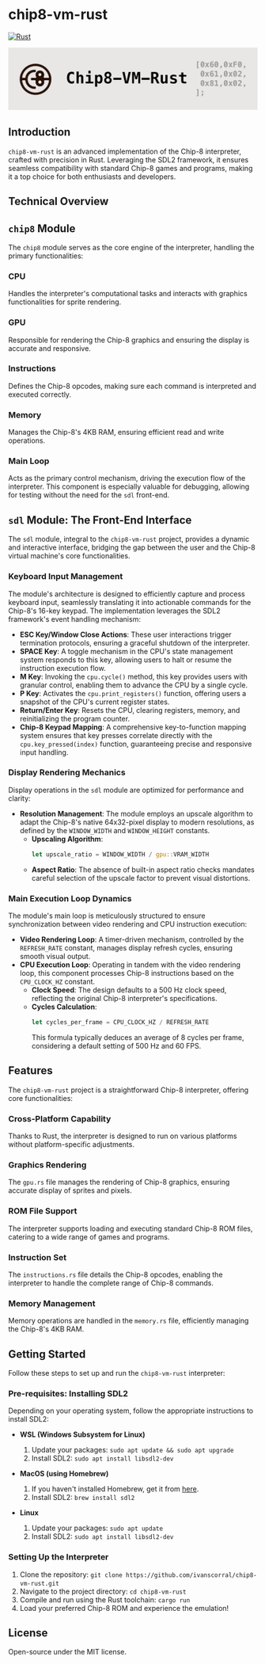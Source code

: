 
# chip8-vm-rust
[![Rust](https://github.com/ivanscorral/chip8-vm-rust/actions/workflows/rust.yml/badge.svg)](https://github.com/ivanscorral/chip8-vm-rust/actions/workflows/rust.yml)

![chip8-vm-rust logo](assets/header-readme.png)

## Introduction

`chip8-vm-rust` is an advanced implementation of the Chip-8 interpreter, crafted with precision in Rust. Leveraging the SDL2 framework, it ensures seamless compatibility with standard Chip-8 games and programs, making it a top choice for both enthusiasts and developers.

## Technical Overview

## `chip8` Module

The `chip8` module serves as the core engine of the interpreter, handling the primary functionalities:

### CPU
Handles the interpreter's computational tasks and interacts with graphics functionalities for sprite rendering.

### GPU
Responsible for rendering the Chip-8 graphics and ensuring the display is accurate and responsive.

### Instructions
Defines the Chip-8 opcodes, making sure each command is interpreted and executed correctly.

### Memory
Manages the Chip-8's 4KB RAM, ensuring efficient read and write operations.

### Main Loop
Acts as the primary control mechanism, driving the execution flow of the interpreter. This component is especially valuable for debugging, allowing for testing without the need for the `sdl` front-end.



## `sdl` Module: The Front-End Interface

The `sdl` module, integral to the `chip8-vm-rust` project, provides a dynamic and interactive interface, bridging the gap between the user and the Chip-8 virtual machine's core functionalities.

### Keyboard Input Management

The module's architecture is designed to efficiently capture and process keyboard input, seamlessly translating it into actionable commands for the Chip-8's 16-key keypad. The implementation leverages the SDL2 framework's event handling mechanism:

- **ESC Key/Window Close Actions**: These user interactions trigger termination protocols, ensuring a graceful shutdown of the interpreter.
- **SPACE Key**: A toggle mechanism in the CPU's state management system responds to this key, allowing users to halt or resume the instruction execution flow.
- **M Key**: Invoking the `cpu.cycle()` method, this key provides users with granular control, enabling them to advance the CPU by a single cycle.
- **P Key**: Activates the `cpu.print_registers()` function, offering users a snapshot of the CPU's current register states.
- **Return/Enter Key**: Resets the CPU, clearing registers, memory, and reinitializing the program counter.
- **Chip-8 Keypad Mapping**: A comprehensive key-to-function mapping system ensures that key presses correlate directly with the `cpu.key_pressed(index)` function, guaranteeing precise and responsive input handling.

### Display Rendering Mechanics

Display operations in the `sdl` module are optimized for performance and clarity:

- **Resolution Management**: The module employs an upscale algorithm to adapt the Chip-8's native 64x32-pixel display to modern resolutions, as defined by the `WINDOW_WIDTH` and `WINDOW_HEIGHT` constants.
    - **Upscaling Algorithm**:
        ```rust
        let upscale_ratio = WINDOW_WIDTH / gpu::VRAM_WIDTH
        ```
    - **Aspect Ratio**: The absence of built-in aspect ratio checks mandates careful selection of the upscale factor to prevent visual distortions.

### Main Execution Loop Dynamics

The module's main loop is meticulously structured to ensure synchronization between video rendering and CPU instruction execution:

- **Video Rendering Loop**: A timer-driven mechanism, controlled by the `REFRESH_RATE` constant, manages display refresh cycles, ensuring smooth visual output.
- **CPU Execution Loop**: Operating in tandem with the video rendering loop, this component processes Chip-8 instructions based on the `CPU_CLOCK_HZ` constant.
    - **Clock Speed**: The design defaults to a 500 Hz clock speed, reflecting the original Chip-8 interpreter's specifications.
    - **Cycles Calculation**:
        ```rust
        let cycles_per_frame = CPU_CLOCK_HZ / REFRESH_RATE
        ```
        This formula typically deduces an average of 8 cycles per frame, considering a default setting of 500 Hz and 60 FPS.


## Features

The `chip8-vm-rust` project is a straightforward Chip-8 interpreter, offering core functionalities:

### Cross-Platform Capability
Thanks to Rust, the interpreter is designed to run on various platforms without platform-specific adjustments.

### Graphics Rendering
The `gpu.rs` file manages the rendering of Chip-8 graphics, ensuring accurate display of sprites and pixels.

### ROM File Support
The interpreter supports loading and executing standard Chip-8 ROM files, catering to a wide range of games and programs.

### Instruction Set
The `instructions.rs` file details the Chip-8 opcodes, enabling the interpreter to handle the complete range of Chip-8 commands.

### Memory Management
Memory operations are handled in the `memory.rs` file, efficiently managing the Chip-8's 4KB RAM.



## Getting Started

Follow these steps to set up and run the `chip8-vm-rust` interpreter:

### Pre-requisites: Installing SDL2

Depending on your operating system, follow the appropriate instructions to install SDL2:

- **WSL (Windows Subsystem for Linux)**
    1. Update your packages: `sudo apt update && sudo apt upgrade`
    2. Install SDL2: `sudo apt install libsdl2-dev`

- **MacOS (using Homebrew)**
    1. If you haven't installed Homebrew, get it from [here](https://brew.sh/).
    2. Install SDL2: `brew install sdl2`

- **Linux**
    1. Update your packages: `sudo apt update`
    2. Install SDL2: `sudo apt install libsdl2-dev`

### Setting Up the Interpreter

1. Clone the repository: `git clone https://github.com/ivanscorral/chip8-vm-rust.git`
2. Navigate to the project directory: `cd chip8-vm-rust`
3. Compile and run using the Rust toolchain: `cargo run`
4. Load your preferred Chip-8 ROM and experience the emulation!



## License

Open-source under the MIT license.

